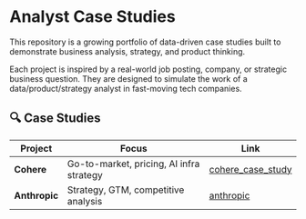 # Analyst Case Studies

This repository is a growing portfolio of data-driven case studies built to demonstrate business analysis, strategy, and product thinking.

Each project is inspired by a real-world job posting, company, or strategic business question. They are designed to simulate the work of a data/product/strategy analyst in fast-moving tech companies.

## 🔍 Case Studies

| Project | Focus | Link |
|--------|-------|------|
| **Cohere** | Go-to-market, pricing, AI infra strategy | [cohere_case_study](./cohere_case_study) |
| **Anthropic** | Strategy, GTM, competitive analysis | [anthropic](./anthropic) |
